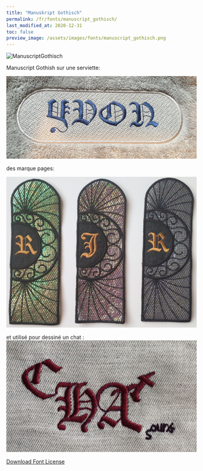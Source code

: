 ```yaml
---
title: "Manuskript Gothisch"
permalink: /fr/fonts/manuscript_gothisch/
last_modified_at: 2020-12-31
toc: false
preview_image: /assets/images/fonts/manuscript_gothisch.png
---
```

![ManuscriptGothisch](/assets/images/fonts/manuscript_gothisch.png)

Manuscript Gothish  sur une serviette:

![ManuscriptGothisch2](/assets/images/fonts/manuscript_gothisch2.jpg)

des marque pages:

![ManuscriptGothisch3](/assets/images/fonts/manuscript_gothisch3.jpg)

et utilisé pour dessiné un chat :
![ManuscriptGothisch4](/assets/images/fonts/manuscript_gothisch4.jpg)

[Download Font License](https://github.com/inkstitch/inkstitch/tree/main/fonts/manuskript_gotisch/LICENSE)
